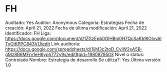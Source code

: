 # FH

Auditado: Yes
Auditor: Anonymous
Categoría: Estrategias
Fecha de creación: April 21, 2022
Fecha de última modificación: April 21, 2022
Identificador: FH
Liga: https://docs.google.com/document/d/1ZGzEpb0GIHBni0H7QcSaKb9IOIvvAlTyOiKPPC843VU/edit
Link auditoría: https://docs.google.com/spreadsheets/d/1ijM3c2toD_CvIW2xA5B-gMz8B6MFrv1eH6yph772y9s/edit#gid=1980879503
Nivel o status: Controlado
Nombre: Estrategia de desarrollo
Se utiliza?: Yes
Última versión: 1.0